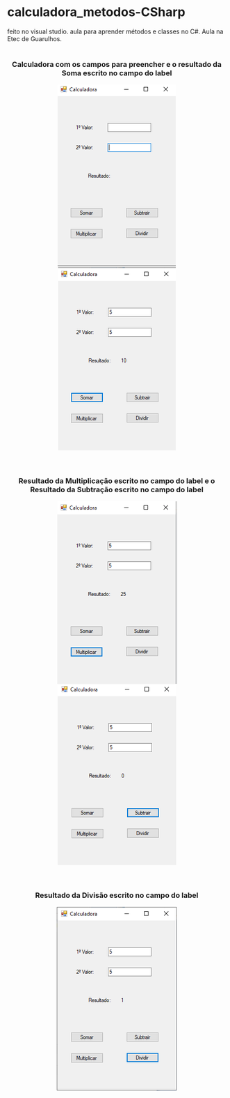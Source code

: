 # calculadora_metodos-CSharp
feito no visual studio. aula para aprender métodos e classes no C#. Aula na Etec de Guarulhos.
<br><br>

<div align="center">
  <h3>Calculadora com os campos para preencher e o resultado da Soma escrito no campo do label</h3>
  <img src="ImagensProg/1.png"> <img src="ImagensProg/2.png">
</div>
<br><br>
<div align="center">
  <h3>Resultado da Multiplicação escrito no campo do label e o Resultado da Subtração escrito no campo do label</h3>
  <img src="ImagensProg/3.png"> <img src="ImagensProg/4.png">
</div>
<br><br>
<div align="center">
  <h3>Resultado da Divisão escrito no campo do label</h3>
  <img src="ImagensProg/5.png">
</div>
